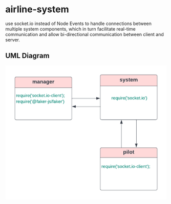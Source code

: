 # airline-system
use socket.io instead of Node Events to handle  connections between multiple system components, which in turn facilitate real-time communication and allow bi-directional communication between client and server.

## UML Diagram
![](./UML2.png)
